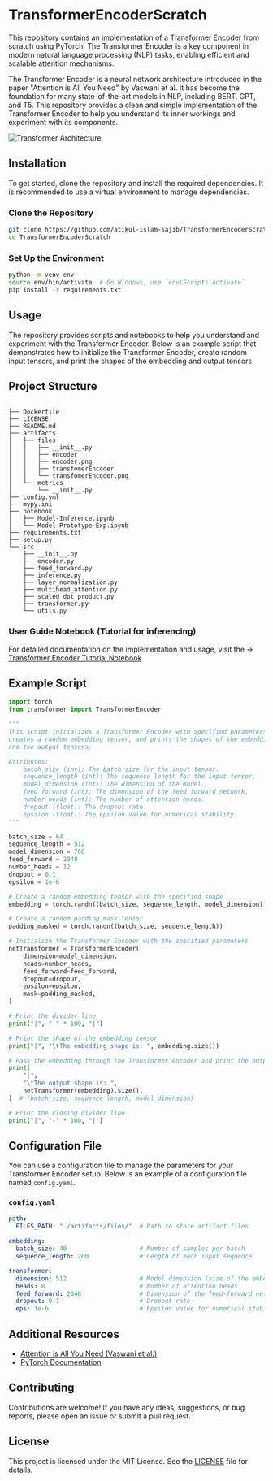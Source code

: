 # TransformerEncoderScratch

This repository contains an implementation of a Transformer Encoder from scratch using PyTorch. The Transformer Encoder is a key component in modern natural language processing (NLP) tasks, enabling efficient and scalable attention mechanisms.

The Transformer Encoder is a neural network architecture introduced in the paper "Attention is All You Need" by Vaswani et al. It has become the foundation for many state-of-the-art models in NLP, including BERT, GPT, and T5. This repository provides a clean and simple implementation of the Transformer Encoder to help you understand its inner workings and experiment with its components.

<img src="https://miro.medium.com/v2/resize:fit:1030/1*tb9TT-mwFn1WPzkkbjoMCQ.png" alt="Transformer Architecture">

## Installation

To get started, clone the repository and install the required dependencies. It is recommended to use a virtual environment to manage dependencies.

### Clone the Repository

```bash
git clone https://github.com/atikul-islam-sajib/TransformerEncoderScratch.git
cd TransformerEncoderScratch
```

### Set Up the Environment

```bash
python -m venv env
source env/bin/activate  # On Windows, use `env\Scripts\activate`
pip install -r requirements.txt
```

## Usage

The repository provides scripts and notebooks to help you understand and experiment with the Transformer Encoder. Below is an example script that demonstrates how to initialize the Transformer Encoder, create random input tensors, and print the shapes of the embedding and output tensors.

## Project Structure
```

├── Dockerfile
├── LICENSE
├── README.md
├── artifacts
│   ├── files
│   │   ├── __init__.py
│   │   ├── encoder
│   │   ├── encoder.png
│   │   ├── transfomerEncoder
│   │   └── transfomerEncoder.png
│   └── metrics
│       └── __init__.py
├── config.yml
├── mypy.ini
├── notebook
│   ├── Model-Inference.ipynb
│   └── Model-Prototype-Exp.ipynb
├── requirements.txt
├── setup.py
└── src
    ├── __init__.py
    ├── encoder.py
    ├── feed_forward.py
    ├── inference.py
    ├── layer_normalization.py
    ├── multihead_attention.py
    ├── scaled_dot_product.py
    ├── transformer.py
    └── utils.py
```

### User Guide Notebook (Tutorial for inferencing)

For detailed documentation on the implementation and usage, visit the -> [Transformer Encoder Tutorial Notebook](https://github.com/atikul-islam-sajib/TransformerEncoderScratch/blob/main/notebook/Model_Inference.ipynb)

## Example Script

```python
import torch
from transformer import TransformerEncoder

"""
This script initializes a Transformer Encoder with specified parameters, 
creates a random embedding tensor, and prints the shapes of the embedding 
and the output tensors.

Attributes:
    batch_size (int): The batch size for the input tensor.
    sequence_length (int): The sequence length for the input tensor.
    model_dimension (int): The dimension of the model.
    feed_forward (int): The dimension of the feed forward network.
    number_heads (int): The number of attention heads.
    dropout (float): The dropout rate.
    epsilon (float): The epsilon value for numerical stability.
"""

batch_size = 64
sequence_length = 512
model_dimension = 768
feed_forward = 2048
number_heads = 12
dropout = 0.1
epsilon = 1e-6

# Create a random embedding tensor with the specified shape
embedding = torch.randn((batch_size, sequence_length, model_dimension))

# Create a random padding mask tensor
padding_masked = torch.randn((batch_size, sequence_length))

# Initialize the Transformer Encoder with the specified parameters
netTransformer = TransformerEncoder(
    dimension=model_dimension,
    heads=number_heads,
    feed_forward=feed_forward,
    dropout=dropout,
    epsilon=epsilon,
    mask=padding_masked,
)

# Print the divider line
print("|", "-" * 100, "|")

# Print the shape of the embedding tensor
print("|", "\tThe embedding shape is: ", embedding.size())

# Pass the embedding through the Transformer Encoder and print the output shape
print(
    "|",
    "\tThe output shape is: ",
    netTransformer(embedding).size(),
)  # (batch_size, sequence_length, model_dimension)

# Print the closing divider line
print("|", "-" * 100, "|")
```

## Configuration File

You can use a configuration file to manage the parameters for your Transformer Encoder setup. Below is an example of a configuration file named `config.yaml`.

### `config.yaml`

```yaml
path:
  FILES_PATH: "./artifacts/files/"  # Path to store artifact files
  
embedding:
  batch_size: 40                    # Number of samples per batch
  sequence_length: 200              # Length of each input sequence

transformer:
  dimension: 512                    # Model dimension (size of the embeddings)
  heads: 8                          # Number of attention heads
  feed_forward: 2048                # Dimension of the feed-forward network
  dropout: 0.1                      # Dropout rate
  eps: 1e-6                         # Epsilon value for numerical stability in layer normalization

```

## Additional Resources

- [Attention is All You Need (Vaswani et al.)](https://arxiv.org/abs/1706.03762)
- [PyTorch Documentation](https://pytorch.org/docs/stable/index.html)

## Contributing

Contributions are welcome! If you have any ideas, suggestions, or bug reports, please open an issue or submit a pull request.

## License

This project is licensed under the MIT License. See the [LICENSE](LICENSE) file for details.
